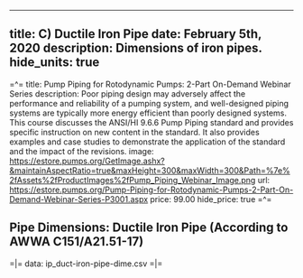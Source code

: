 -----
title: C) Ductile Iron Pipe
date: February 5th, 2020
description: Dimensions of iron pipes.
hide_units: true
-----

=^=
title: Pump Piping for Rotodynamic Pumps: 2-Part On-Demand Webinar Series
description: Poor piping design may adversely affect the performance and reliability of a pumping system, and well-designed piping systems are typically more energy efficient than poorly designed systems. This course discusses the ANSI/HI 9.6.6 Pump Piping standard and provides specific instruction on new content in the standard. It also provides examples and case studies to demonstrate the application of the standard and the impact of the revisions.
image: https://estore.pumps.org/GetImage.ashx?&maintainAspectRatio=true&maxHeight=300&maxWidth=300&Path=%7e%2fAssets%2fProductImages%2fPump_Piping_Webinar_Image.png
url: https://estore.pumps.org/Pump-Piping-for-Rotodynamic-Pumps-2-Part-On-Demand-Webinar-Series-P3001.aspx
price: 99.00
hide_price: true
=^=

## Pipe Dimensions: Ductile Iron Pipe (According to AWWA C151/A21.51-17)

=|=
data: ip_duct-iron-pipe-dime.csv
=|=
